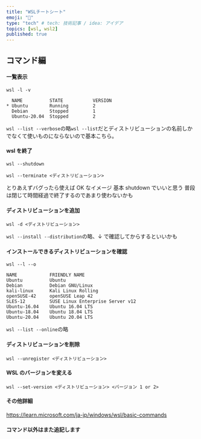 ```yaml
---
title: "WSLチートシート"
emoji: "🌟"
type: "tech" # tech: 技術記事 / idea: アイデア
topics: [wsl, wsl2]
published: true
---
```


## コマンド編

#### 一覧表示

```
wsl -l -v
```

```:例
  NAME          STATE           VERSION
* Ubuntu        Running         2
  Debian        Stopped         1
  Ubuntu-20.04  Stopped         2
```

`wsl --list --verbose`の略`wsl --list`だとディストリビューションの名前しかでなくて使いものにならないので基本こちら。

#### wsl を終了

```:すべて
wsl --shutdown
```

```:特定のディストリビューション
wsl --terminate <ディストリビューション>
```

とりあえずバグったら使えば OK なイメージ
基本 shutdown でいいと思う
普段は閉じて時間経過で終了するのであまり使わないかも

#### ディストリビューションを追加

```
wsl -d <ディストリビューション>
```

`wsl --install --distribution`の略、↓ で確認してからするといいかも

#### インストールできるディストリビューションを確認

```
wsl --l --o
```

```:例
NAME            FRIENDLY NAME
Ubuntu          Ubuntu
Debian          Debian GNU/Linux
kali-linux      Kali Linux Rolling
openSUSE-42     openSUSE Leap 42
SLES-12         SUSE Linux Enterprise Server v12
Ubuntu-16.04    Ubuntu 16.04 LTS
Ubuntu-18.04    Ubuntu 18.04 LTS
Ubuntu-20.04    Ubuntu 20.04 LTS
```

`wsl --list --online`の略

#### ディストリビューションを削除

```
wsl --unregister <ディストリビューション>
```

#### WSL のバージョンを変える

```
wsl --set-version <ディストリビューション> <バージョン 1 or 2>
```

#### その他詳細

https://learn.microsoft.com/ja-jp/windows/wsl/basic-commands


#### コマンド以外はまた追記します